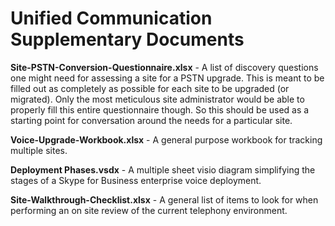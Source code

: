 # Unified Communication Supplementary Documents

**Site-PSTN-Conversion-Questionnaire.xlsx** - A list of discovery questions one might need for assessing a site for a PSTN upgrade. This is meant to be filled out as completely as possible for each site to be upgraded (or migrated). Only the most meticulous site administrator would be able to properly fill this entire questionnaire though. So this should be used as a starting point for conversation around the needs for a particular site.

**Voice-Upgrade-Workbook.xlsx** - A general purpose workbook for tracking multiple sites. 

**Deployment Phases.vsdx** - A multiple sheet visio diagram simplifying the stages of a Skype for Business enterprise voice deployment.

**Site-Walkthrough-Checklist.xlsx** - A general list of items to look for when performing an on site review of the current telephony environment.